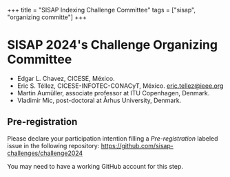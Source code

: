 +++
title = "SISAP Indexing Challenge Committee"
tags = ["sisap", "organizing committe"]
+++

# SISAP 2024's Challenge Organizing Committee

- Edgar L. Chavez, CICESE, México.
- Eric S. Téllez, CICESE-INFOTEC-CONACyT, México. [eric.tellez@ieee.org](mailto:eric.tellez@ieee.org)
- Martin Aumüller, associate professor at ITU Copenhagen, Denmark.
- Vladimir Mic, post-doctoral at Århus University, Denmark.

## Pre-registration

Please declare your participation intention filling a _Pre-registration_ labeled issue in the following repository:
<https://github.com/sisap-challenges/challenge2024>

You may need to have a working GitHub account for this step.
